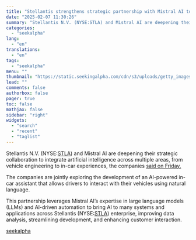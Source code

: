 ```yaml
---
title: "Stellantis strengthens strategic partnership with Mistral AI to enhance vehicle development"
date: "2025-02-07 11:30:26"
summary: "Stellantis N.V. (NYSE:STLA) and Mistral AI are deepening their strategic collaboration to integrate artificial intelligence across multiple areas, from vehicle engineering to in-car experiences, the companies said on Friday. The companies are jointly exploring the development of an AI-powered in-car assistant that allows drivers to interact with their vehicles using..."
categories:
  - "seekalpha"
lang:
  - "en"
translations:
  - "en"
tags:
  - "seekalpha"
menu: ""
thumbnail: "https://static.seekingalpha.com/cdn/s3/uploads/getty_images/1347471831/image_1347471831.jpg"
lead: ""
comments: false
authorbox: false
pager: true
toc: false
mathjax: false
sidebar: "right"
widgets:
  - "search"
  - "recent"
  - "taglist"
---
```


Stellantis N.V. (NYSE:[STLA](https://seekingalpha.com/symbol/STLA "Stellantis N.V.")) and Mistral AI are deepening their strategic collaboration to integrate artificial intelligence across multiple areas, from vehicle engineering to in-car experiences, the companies [said on Friday.](https://seekingalpha.com/pr/19995303-stellantis-and-mistral-ai-strengthen-strategic-partnership-to-enhance-customer-experience "said on Friday.")

The companies are jointly exploring the development of an AI-powered in-car assistant that allows drivers to interact with their vehicles using natural language.

This partnership leverages Mistral AI’s expertise in large language models (LLMs) and AI-driven automation to bring AI to many systems and applications across Stellantis (NYSE:[STLA](https://seekingalpha.com/symbol/STLA "Stellantis N.V.")) enterprise, improving data analysis, streamlining development, and enhancing customer interaction.

[seekalpha](https://seekingalpha.com/news/4404999-stellantis-strengthens-strategic-partnership-with-mistral-ai-to-enhance-vehicle-development)

